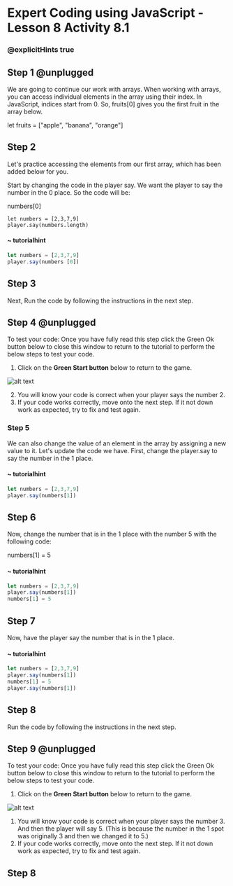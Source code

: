 # Expert Coding using JavaScript - Lesson 8 Activity 8.1

### @explicitHints true

## Step 1 @unplugged
We are going to continue our work with arrays. When working with arrays, you can access individual elements in the array using their index. In JavaScript, indices start from 0. So, fruits[0] gives you the first fruit in the array below.

let fruits = ["apple", "banana", "orange"]

## Step 2
Let's practice accessing the elements from our first array, which has been added below for you. 

Start by changing the code in the player say.  We want the player to say the number in the 0 place.  So the code will be:

numbers[0]

```template
let numbers = [2,3,7,9]
player.say(numbers.length)

```

#### ~ tutorialhint

```javascript
let numbers = [2,3,7,9]
player.say(numbers [0])
```

## Step 3
Next, Run the code by following the instructions in the next step.


## Step 4 @unplugged
To test your code:
Once you have fully read this step click the Green Ok button below to close this window to return to the tutorial to perform the below steps to test your code.

1. Click on the **Green Start button** below to return to the game.



![alt text](https://expertjs.codingcredentials.com/Lesson1/1.1/1.JPG?raw=true  "Start")

2.  You will know your code is correct when your player says the number 2.  
3.  If your code works correctly, move onto the next step. If it not down work as expected, try to fix and test again.


### Step 5
We can also change the value of an element in the array by assigning a new value to it. Let's update the code we have.  First, change the player.say to say the number in the 1 place.  


#### ~ tutorialhint

```javascript
let numbers = [2,3,7,9]
player.say(numbers[1])
```

## Step 6
Now, change the number that is in the 1 place with the number 5 with the following code:

numbers[1] = 5

#### ~ tutorialhint

```javascript
let numbers = [2,3,7,9]
player.say(numbers[1])
numbers[1] = 5
```

## Step 7
Now, have the player say the number that is in the 1 place. 


#### ~ tutorialhint

```javascript
let numbers = [2,3,7,9]
player.say(numbers[1])
numbers[1] = 5
player.say(numbers[1])
```


## Step 8

Run the code by following the instructions in the next step.


## Step 9 @unplugged
To test your code:
Once you have fully read this step click the Green Ok button below to close this window to return to the tutorial to perform the below steps to test your code.

1. Click on the **Green Start button** below to return to the game.



![alt text](https://expertjs.codingcredentials.com/Lesson1/1.1/1.JPG?raw=true  "Start")

1.  You will know your code is correct when your player says the number 3. And then the player will say 5. (This is because the number in the 1 spot was originally 3 and then we changed it to 5.)
2.  If your code works correctly, move onto the next step. If it not down work as expected, try to fix and test again.

## Step 8



